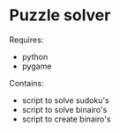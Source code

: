 # Puzzle solver

Requires:
  - python
  - pygame

Contains:
  - script to solve sudoku's
  - script to solve binairo's
  - script to create binairo's
